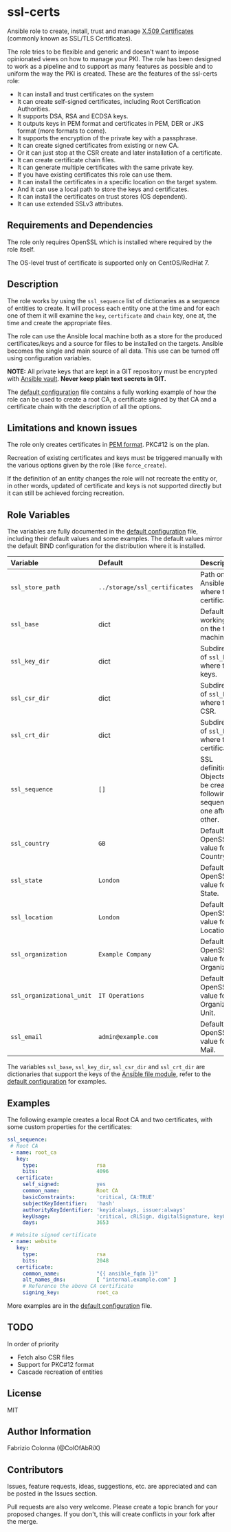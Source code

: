 # ssl-certs

Ansible role to create, install, trust and manage [X.509 Certificates](1) (commonly known as SSL/TLS Certificates).

The role tries to be flexible and generic and doesn't want to impose opinionated views on how to manage your PKI. The role has been designed to work as a pipeline and to support as many features as possible and to uniform the way the PKI is created. These are the features of the ssl-certs role:

- It can install and trust certificates on the system
- It can create self-signed certificates, including Root Certification Authorities.
- It supports DSA, RSA and ECDSA keys.
- It outputs keys in PEM format and certificates in PEM, DER or JKS format (more formats to come).
- It supports the encryption of the private key with a passphrase.
- It can create signed certificates from existing or new CA.
- Or it can just stop at the CSR create and later installation of a certificate.
- It can create certificate chain files.
- It can generate multiple certificates with the same private key.
- If you have existing certificates this role can use them.
- It can install the certificates in a specific location on the target system.
- And it can use a local path to store the keys and certificates.
- It can install the certificates on trust stores (OS dependent).
- It can use extended SSLv3 attributes.

## Requirements and Dependencies

The role only requires OpenSSL which is installed where required by the role itself.

The OS-level trust of certificate is supported only on CentOS/RedHat 7.

## Description

The role works by using the `ssl_sequence` list of dictionaries as a sequence of entities to create. It will process each entity one at the time and for each one of them it will examine the `key`, `certificate` and `chain` key, one at, the time and create the appropriate files.

The role can use the Ansible local machine both as a store for the produced certificates/keys and a source for files to be installed on the targets. Ansible becomes the single and main source of all data. This use can be turned off using configuration variables.

**NOTE:** All private keys that are kept in a GIT repository must be encrypted with [Ansible vault](2). **Never keep plain text secrets in GIT.**

The [default configuration](defaults/main.yml) file contains a fully working example of how the role can be used to create a root CA, a certificate signed by that CA and a certificate chain with the description of all the options.

## Limitations and known issues

The role only creates certificates in [PEM format](3). PKC#12 is on the plan.

Recreation of existing certificates and keys must be triggered manually with the various options given by the role (like `force_create`).

If the definition of an entity changes the role will not recreate the entity or, in other words, updated of certificate and keys is not supported directly but it can still be achieved forcing recreation.

## Role Variables

The variables are fully documented in the [default configuration](defaults/main.yml) file, including their default values and some examples.
The default values mirror the default BIND configuration for the distribution where it is installed.

| Variable                  | Default                       | Description                                             |
| :---                      | :---                          | :---                                                    |
| `ssl_store_path`          | `../storage/ssl_certificates` | Path on the Ansible server where to store certificate.  |
| `ssl_base`                | dict                          | Default working path on the target machine.             |
| `ssl_key_dir`             | dict                          | Subdirectory of `ssl_base` where to store keys.         |
| `ssl_csr_dir`             | dict                          | Subdirectory of `ssl_base` where to store CSR.          |
| `ssl_crt_dir`             | dict                          | Subdirectory of `ssl_base` where to store certificates. |
| `ssl_sequence`            | `[]`                          | SSL definitions. Objects will be created following this sequence, one after t       he other.|
| `ssl_country`             | `GB`                          | Default OpenSSL value for Country.                      |
| `ssl_state`               | `London`                      | Default OpenSSL value for State.                        |
| `ssl_location`            | `London`                      | Default OpenSSL value for Location.                     |
| `ssl_organization`        | `Example Company`             | Default OpenSSL value for Organization.                 |
| `ssl_organizational_unit` | `IT Operations`               | Default OpenSSL value for Organizational Unit.          |
| `ssl_email`               | `admin@example.com`           | Default OpenSSL value for E-Mail.                       |

The variables `ssl_base`, `ssl_key_dir`, `ssl_csr_dir` and `ssl_crt_dir` are dictionaries that support the keys of the [Ansible file module](4), refer to the [default configuration](defaults/main.yml) for examples.

## Examples

The following example creates a local Root CA and two certificates, with some custom properties for the certificates:

```Yaml
ssl_sequence:
 # Root CA
 - name: root_ca
   key:
     type:                   rsa
     bits:                   4096
   certificate:
     self_signed:            yes
     common_name:            Root CA
     basicConstraints:       'critical, CA:TRUE'
     subjectKeyIdentifier:   'hash'
     authorityKeyIdentifier: 'keyid:always, issuer:always'
     keyUsage:               'critical, cRLSign, digitalSignature, keyCertSign'
     days:                   3653

 # Website signed certificate
 - name: website
   key:
     type:                   rsa
     bits:                   2048
   certificate:
     common_name:            "{{ ansible_fqdn }}"
     alt_names_dns:          [ "internal.example.com" ]
     # Reference the above CA certificate
     signing_key:            root_ca
```

More examples are in the [default configuration](defaults/main.yml) file.

## TODO

In order of priority

- Fetch also CSR files
- Support for PKC#12 format
- Cascade recreation of entities

## License

MIT

## Author Information

Fabrizio Colonna (@ColOfAbRiX)

## Contributors

Issues, feature requests, ideas, suggestions, etc. are appreciated and can be posted in the Issues section.

Pull requests are also very welcome. Please create a topic branch for your proposed changes. If you don't, this will create conflicts in your fork after the merge.

[1]: https://www.wikiwand.com/en/X.509#/Certificates
[2]: https://docs.ansible.com/ansible/latest/vault.html
[3]: https://www.wikiwand.com/en/Privacy-Enhanced_Mail
[4]: https://docs.ansible.com/ansible/latest/modules/file_module.html

